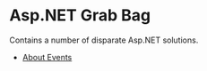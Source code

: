 # Asp.NET Grab Bag

Contains a number of disparate Asp.NET solutions.

- [About Events](src/About%20Events/ReadMe.md)
